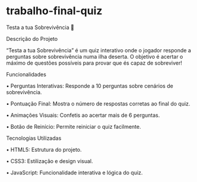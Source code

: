 # trabalho-final-quiz

Testa a tua Sobrevivência 🌴



Descrição do Projeto



“Testa a tua Sobrevivência” é um quiz interativo onde o jogador responde a perguntas sobre sobrevivência numa ilha deserta. O objetivo é acertar o máximo de questões possíveis para provar que és capaz de sobreviver!



Funcionalidades

• Perguntas Interativas: Responde a 10 perguntas sobre cenários de sobrevivência.

• Pontuação Final: Mostra o número de respostas corretas ao final do quiz.

• Animações Visuais: Confetis ao acertar mais de 6 perguntas.

• Botão de Reinício: Permite reiniciar o quiz facilmente.



Tecnologias Utilizadas

• HTML5: Estrutura do projeto.

• CSS3: Estilização e design visual.

• JavaScript: Funcionalidade interativa e lógica do quiz.
